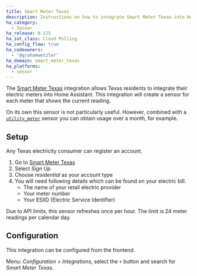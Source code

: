 ```yaml
---
title: Smart Meter Texas
description: Instructions on how to integrate Smart Meter Texas into Home Assistant.
ha_category:
  - Sensor
ha_release: 0.115
ha_iot_class: Cloud Polling
ha_config_flow: true
ha_codeowners:
  - '@grahamwetzler'
ha_domain: smart_meter_texas
ha_platforms:
  - sensor
---
```


The [Smart Meter Texas](https://www.smartmetertexas.com/) integration allows Texas residents to integrate their electric meters into Home Assistant. This integration will create a sensor for each meter that shows the current reading.

On its own this sensor is not particularly useful. However, combined with a [`utility_meter`](/integrations/utility_meter/) sensor you can obtain usage over a month, for example.

## Setup

Any Texas electricity consumer can register an account.

1. Go to [Smart Meter Texas](https://www.smartmetertexas.com/)
2. Select _Sign Up_
3. Choose _residential_ as your account type
4. You will need following details which can be found on your electric bill.
    - The name of your retail electric provider
    - Your meter number
    - Your ESIID (Electric Service Identifier)

<div class='note'>
Due to API limits, this sensor refreshes once per hour. The limit is 24 meter readings per calendar day.
</div>

## Configuration

This integration can be configured from the frontend.

Menu: _Configuration > Integrations_, select the `+` button and search for _Smart Meter Texas_.
